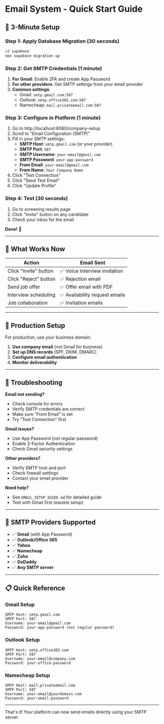 # Email System - Quick Start Guide

## 🚀 3-Minute Setup

### Step 1: Apply Database Migration (30 seconds)
```bash
cd supabase
npx supabase migration up
```

### Step 2: Get SMTP Credentials (1 minute)
1. **For Gmail**: Enable 2FA and create App Password
2. **For other providers**: Get SMTP settings from your email provider
3. **Common settings**:
   - Gmail: `smtp.gmail.com:587`
   - Outlook: `smtp.office365.com:587`
   - Namecheap: `mail.privateemail.com:587`

### Step 3: Configure in Platform (1 minute)
1. Go to http://localhost:8080/company-setup
2. Scroll to "Email Configuration (SMTP)"
3. Fill in your SMTP settings:
   - **SMTP Host**: `smtp.gmail.com` (or your provider)
   - **SMTP Port**: `587`
   - **SMTP Username**: `your-email@gmail.com`
   - **SMTP Password**: `your-app-password`
   - **From Email**: `your-email@gmail.com`
   - **From Name**: `Your Company Name`
4. Click "Test Connection"
5. Click "Send Test Email"
6. Click "Update Profile"

### Step 4: Test (30 seconds)
1. Go to screening results page
2. Click "Invite" button on any candidate
3. Check your inbox for the email

**Done!** 🎉

---

## 📧 What Works Now

| Action | Email Sent |
|--------|------------|
| Click "Invite" button | ✅ Voice interview invitation |
| Click "Reject" button | ✅ Rejection email |
| Send job offer | ✅ Offer email with PDF |
| Interview scheduling | ✅ Availability request emails |
| Job collaboration | ✅ Invitation emails |

---

## 🎯 Production Setup

For production, use your business domain:

1. **Use company email** (not Gmail for business)
2. **Set up DNS records** (SPF, DKIM, DMARC)
3. **Configure email authentication**
4. **Monitor deliverability**

---

## 🔧 Troubleshooting

**Email not sending?**
- Check console for errors
- Verify SMTP credentials are correct
- Make sure "From Email" is set
- Try "Test Connection" first

**Gmail issues?**
- Use App Password (not regular password)
- Enable 2-Factor Authentication
- Check Gmail security settings

**Other providers?**
- Verify SMTP host and port
- Check firewall settings
- Contact your email provider

**Need help?**
- See `EMAIL_SETUP_GUIDE.md` for detailed guide
- Test with Gmail first (easiest setup)

---

## 🎁 SMTP Providers Supported

- ✅ **Gmail** (with App Password)
- ✅ **Outlook/Office 365**
- ✅ **Yahoo**
- ✅ **Namecheap**
- ✅ **Zoho**
- ✅ **GoDaddy**
- ✅ **Any SMTP server**

---

## 📋 Quick Reference

### Gmail Setup
```
SMTP Host: smtp.gmail.com
SMTP Port: 587
Username: your-email@gmail.com
Password: your-app-password (not regular password)
```

### Outlook Setup
```
SMTP Host: smtp.office365.com
SMTP Port: 587
Username: your-email@company.com
Password: your-office-password
```

### Namecheap Setup
```
SMTP Host: mail.privateemail.com
SMTP Port: 587
Username: your-email@yourdomain.com
Password: your-email-password
```

---

That's it! Your platform can now send emails directly using your SMTP server.